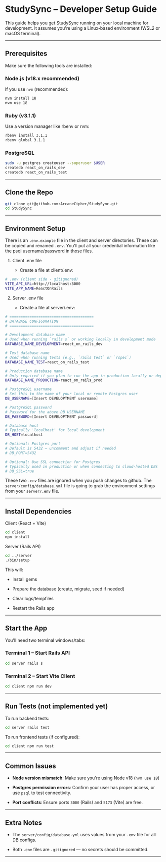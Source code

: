 # StudySync – Developer Setup Guide

This guide helps you get StudySync running on your local machine for development. It assumes you're using a Linux-based environment (WSL2 or macOS terminal).

---

## Prerequisites

Make sure the following tools are installed:

### Node.js (v18.x recommended)

If you use `nvm` (recommended):

```bash
nvm install 18
nvm use 18
```

### Ruby (v3.1.1)

Use a version manager like rbenv or rvm:

```bash
rbenv install 3.1.1
rbenv global 3.1.1
```

### PostgreSQL

```bash
sudo -u postgres createuser --superuser $USER
createdb react_on_rails_dev
createdb react_on_rails_test
```

---

## Clone the Repo

```bash
git clone git@github.com:ArcaneCipher/StudySync.git
cd StudySync
```

---

## Environment Setup

There is an `.env.example` file in the client and server directories. These can be copied and renamed `.env`. You'll put all your credential information like the psql username/password in those files.

1. Client .env file

   - Create a file at client/.env:

```bash
# .env (client side - gitignored)
VITE_API_URL=http://localhost:3000
VITE_APP_NAME=ReactOnRails
```

2. Server .env file

    - Create a file at server/.env:

```bash
# ======================================
# DATABASE CONFIGURATION
# ======================================

# Development database name
# Used when running `rails s` or working locally in development mode
DATABASE_NAME_DEVELOPMENT=react_on_rails_dev

# Test database name
# Used when running tests (e.g., `rails test` or `rspec`)
DATABASE_NAME_TEST=react_on_rails_test

# Production database name
# Only required if you plan to run the app in production locally or deploy it
DATABASE_NAME_PRODUCTION=react_on_rails_prod

# PostgreSQL username
# Set this to the name of your local or remote Postgres user
DB_USERNAME=[Insert DEVELOPTMENT username]

# PostgreSQL password
# Password for the above DB_USERNAME
DB_PASSWORD=[Insert DEVELOPTMENT password]

# Database host
# Typically 'localhost' for local development
DB_HOST=localhost

# Optional: Postgres port
# Default is 5432 — uncomment and adjust if needed
# DB_PORT=5432

# Optional: Use SSL connection for Postgres
# Typically used in production or when connecting to cloud-hosted DBs
# DB_SSL=true
```

These two `.env` files are ignored when you push changes to github. The `server/config/database.yml` file is going to grab the environment settings from your `server/.env` file.

---

## Install Dependencies

Client (React + Vite)

```bash
cd client
npm install
```

Server (Rails API)

```bash
cd ../server
./bin/setup
```

This will:

- Install gems

- Prepare the database (create, migrate, seed if needed)

- Clear logs/tempfiles

- Restart the Rails app

---

## Start the App

You'll need two terminal windows/tabs:

### Terminal 1 – Start Rails API

```bash
cd server rails s
```

### Terminal 2 – Start Vite Client

```bash
cd client npm run dev
```

---

## Run Tests (not implemented yet)

To run backend tests:

```bash
cd server rails test
```

To run frontend tests (if configured):

```bash
cd client npm run test
```

---

## Common Issues

- **Node version mismatch**: Make sure you're using Node v18 (`nvm use 18`)

- **Postgres permission errors**: Confirm your user has proper access, or use `psql` to test connectivity.

- **Port conflicts**: Ensure ports `3000` (Rails) and `5173` (Vite) are free.

---

## Extra Notes

- The `server/config/database.yml` uses values from your `.env` file for all DB configs.

- Both `.env` files are `.gitignored` — no secrets should be committed.

---
